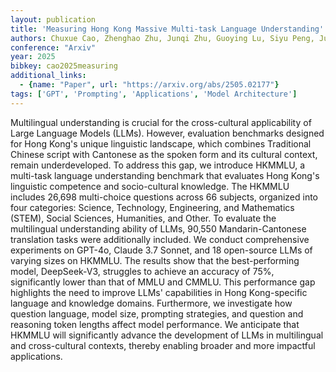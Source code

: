 ```yaml
---
layout: publication
title: 'Measuring Hong Kong Massive Multi-task Language Understanding'
authors: Chuxue Cao, Zhenghao Zhu, Junqi Zhu, Guoying Lu, Siyu Peng, Juntao Dai, Weijie Shi, Sirui Han, Yike Guo
conference: "Arxiv"
year: 2025
bibkey: cao2025measuring
additional_links:
  - {name: "Paper", url: "https://arxiv.org/abs/2505.02177"}
tags: ['GPT', 'Prompting', 'Applications', 'Model Architecture']
---
```

Multilingual understanding is crucial for the cross-cultural applicability of
Large Language Models (LLMs). However, evaluation benchmarks designed for Hong
Kong's unique linguistic landscape, which combines Traditional Chinese script
with Cantonese as the spoken form and its cultural context, remain
underdeveloped. To address this gap, we introduce HKMMLU, a multi-task language
understanding benchmark that evaluates Hong Kong's linguistic competence and
socio-cultural knowledge. The HKMMLU includes 26,698 multi-choice questions
across 66 subjects, organized into four categories: Science, Technology,
Engineering, and Mathematics (STEM), Social Sciences, Humanities, and Other. To
evaluate the multilingual understanding ability of LLMs, 90,550
Mandarin-Cantonese translation tasks were additionally included. We conduct
comprehensive experiments on GPT-4o, Claude 3.7 Sonnet, and 18 open-source LLMs
of varying sizes on HKMMLU. The results show that the best-performing model,
DeepSeek-V3, struggles to achieve an accuracy of 75%, significantly lower than
that of MMLU and CMMLU. This performance gap highlights the need to improve
LLMs' capabilities in Hong Kong-specific language and knowledge domains.
Furthermore, we investigate how question language, model size, prompting
strategies, and question and reasoning token lengths affect model performance.
We anticipate that HKMMLU will significantly advance the development of LLMs in
multilingual and cross-cultural contexts, thereby enabling broader and more
impactful applications.
